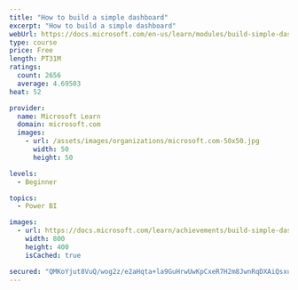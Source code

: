 ```yaml
---
title: "How to build a simple dashboard"
excerpt: "How to build a simple dashboard"
webUrl: https://docs.microsoft.com/en-us/learn/modules/build-simple-dashboard/
type: course
price: Free
length: PT31M
ratings:
  count: 2656
  average: 4.69503
heat: 52

provider:
  name: Microsoft Learn
  domain: microsoft.com
  images:
    - url: /assets/images/organizations/microsoft.com-50x50.jpg
      width: 50
      height: 50

levels:
  - Beginner

topics:
  - Power BI

images:
  - url: https://docs.microsoft.com/learn/achievements/build-simple-dashboard-social.png
    width: 800
    height: 400
    isCached: true

secured: "QMKoYjut8VuQ/wog2z/e2aHqta+la9GuHrwUwKpCxeR7H2m8JwnRqDXAiQsxuVcnJmcq8gccS1MuSkSXF07A+CY7Yi96B7ydWj9eNt9+oVStWNEdzJe1XJ9OHGiLtt6hqUvO1iGHoNXT0eiOKbusOlAsB8/J7ImN3DANxfREqbTmMUPu5ja4AqmbH2Nmc3+ZeE99AHEp3cqmQRl4T9VFenr7LlqZ+zV2kuPfS2cIABn+Hc4YhyeXheOAZGBELBcaa3rGiU/lrdafkLnK1GMAoX1FC9iHEiWQF4GY1/szgLE90DXsKgKwqtXCK7fspvi3mktj0N0Q2IB5niLPuh+muhBvShezFXMqS04APWDeN9GYhXdSD7nCJ4zymY7oGzKr+069T2XusyMwpCfrVrWA5eH3zFtmaQ4Vh7P8WmIXIW8=;8SltlvpxrQhtuoi3p4+y8g=="
---
```


